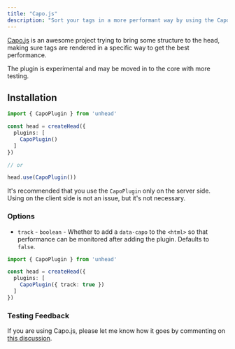 ```yaml
---
title: "Capo.js"
description: "Sort your tags in a more performant way by using the Capo.js plugin." 
---
```


[Capo.js](https://rviscomi.github.io/capo.js/) is an awesome project trying to bring some structure to the head, making sure tags are rendered in 
a specific way to get the best performance.

The plugin is experimental and may be moved in to the core with more testing.

## Installation

```ts
import { CapoPlugin } from 'unhead'

const head = createHead({
  plugins: [
    CapoPlugin()
  ]
})

// or

head.use(CapoPlugin())
```

It's recommended that you use the `CapoPlugin` only on the server side. Using on the client side is not an issue, but it's not necessary.

### Options

- `track` - `boolean` - Whether to add a `data-capo` to the `<html>` so that performance can be monitored after adding the plugin. Defaults to `false`.

```ts
import { CapoPlugin } from 'unhead'

const head = createHead({
  plugins: [
    CapoPlugin({ track: true })
  ]
})
```

### Testing Feedback

If you are using Capo.js, please let me know how it goes by commenting on [this discussion](https://github.com/nuxt/nuxt/discussions/22632).
